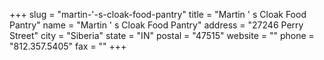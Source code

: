 +++
slug = "martin-'-s-cloak-food-pantry"
title = "Martin ' s Cloak Food Pantry"
name = "Martin ' s Cloak Food Pantry"
address = "27246 Perry Street"
city = "Siberia"
state = "IN"
postal = "47515"
website = ""
phone = "812.357.5405"
fax = ""
+++
